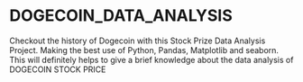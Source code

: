# DOGECOIN_DATA_ANALYSIS
Checkout the history of Dogecoin with this Stock Prize Data Analysis Project. Making the best use of Python, Pandas, Matplotlib and seaborn. This will definitely helps to give a brief knowledge about the data analysis of DOGECOIN STOCK PRICE
